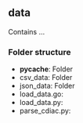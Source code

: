 ## data

Contains ...

### Folder structure

 - __pycache__: Folder
 - csv_data: Folder
 - json_data: Folder
 - load_data.go:
 - load_data.py:
 - parse_cdiac.py:
